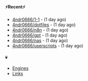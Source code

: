 #### ⚡Recent⚡

- [4ndr0666/1-1](https://github.com/4ndr0666/1-1) - (1 day ago)
- [4ndr0666/dotfiles](https://github.com/4ndr0666/dotfiles) - (1 day ago)
- [4ndr0666/n8n](https://github.com/4ndr0666/n8n) - (1 day ago)
- [4ndr0666/gpt](https://github.com/4ndr0666/gpt) - (1 day ago)
- [4ndr0666/nas](https://github.com/4ndr0666/nas) - (1 day ago)
- [4ndr0666/userscripts](https://github.com/4ndr0666/userscripts) - (1 day ago)

#### 💀
- [Engines](https://github.com/hoothin/SearchJumper/discussions/73)
- [Links](https://github.com/4ndr0666/Links/blob/main/README.md)

